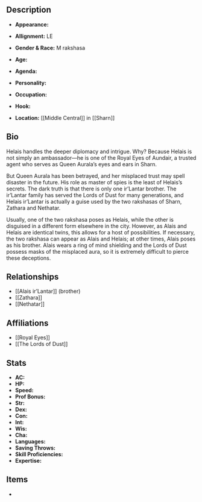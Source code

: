 ## Description
- **Appearance:** 

- **Allignment:** LE

- **Gender & Race:** M rakshasa

- **Age:** 

- **Agenda:** 

- **Personality:** 

- **Occupation:** 

- **Hook:** 

- **Location:** [[Middle Central]] in [[Sharn]]

## Bio
Helais handles the deeper diplomacy and intrigue. Why? Because Helais is not simply an ambassador—he is one of the Royal Eyes of Aundair, a trusted agent who serves as Queen Aurala’s eyes and ears in Sharn.

But Queen Aurala has been betrayed, and her misplaced trust may spell disaster in the future. His role as master of spies is the least of Helais’s secrets. The dark truth is that there is only one ir’Lantar brother. The ir’Lantar family has served the Lords of Dust for many generations, and Helais ir’Lantar is actually a guise used by the two rakshasas of Sharn, Zathara and Nethatar.

Usually, one of the two rakshasa poses as Helais, while the other is disguised in a different form elsewhere in the city. However, as Alais and Helais are identical twins, this allows for a host of possibilities. If necessary, the two rakshasa can appear as Alais and Helais; at other times, Alais poses as his brother. Alais wears a ring of mind shielding and the Lords of Dust possess masks of the misplaced aura, so it is extremely difficult to pierce these deceptions.

## Relationships
- [[Alais ir’Lantar]] (brother)
- [[Zathara]]
- [[Nethatar]]

## Affiliations
- [[Royal Eyes]]
- [[The Lords of Dust]]

## Stats
- **AC:** 
- **HP:** 
- **Speed:** 
- **Prof Bonus:** 
- **Str:** 
- **Dex:** 
- **Con:** 
- **Int:** 
- **Wis:** 
- **Cha:** 
- **Languages:** 
- **Saving Throws:** 
- **Skill Proficiencies:** 
- **Expertise:** 


## Items
- 
